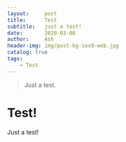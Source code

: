 ```yaml
---
layout:     post
title:      Test
subtitle:   just a test!
date:       2020-03-08
author:     Ash
header-img: img/post-bg-ios9-web.jpg
catalog: true
tags:
    - Test
---
```


>Just a test.

# Test!
Just a test!
